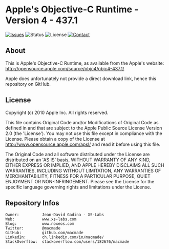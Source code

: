 Apple's Objective-C Runtime - Version 4 - 437.1
===============================================

[![Issues](http://img.shields.io/github/issues/macmade/OBJC4-437.1-Runtime.svg?style=flat)](https://github.com/macmade/OBJC4-437.1-Runtime/issues)
![Status](https://img.shields.io/badge/status-inactive-lightgray.svg?style=flat)
![License](https://img.shields.io/badge/license-apsl-lightgray.svg?style=flat)
[![Contact](https://img.shields.io/badge/contact-@macmade-blue.svg?style=flat)](https://twitter.com/macmade)

About
-----

This is Apple's Objective-C Runtime, as available from the Apple's website:
http://opensource.apple.com/source/objc4/objc4-437.1/

Apple does unfortunately not provide a direct download link, hence this repository on GitHub.

License
-------

Copyright (c) 2010 Apple Inc. All rights reserved.

This file contains Original Code and/or Modifications of Original Code as defined in and that are subject to the Apple Public Source License Version 2.0 (the 'License'). You may not use this file except in compliance with the License. Please obtain a copy of the License at http://www.opensource.apple.com/apsl/ and read it before using this file.

The Original Code and all software distributed under the License are distributed on an 'AS IS' basis, WITHOUT WARRANTY OF ANY KIND, EITHER EXPRESS OR IMPLIED, AND APPLE HEREBY DISCLAIMS ALL SUCH WARRANTIES, INCLUDING WITHOUT LIMITATION, ANY WARRANTIES OF MERCHANTABILITY, FITNESS FOR A PARTICULAR PURPOSE, QUIET ENJOYMENT OR NON-INFRINGEMENT.
Please see the License for the specific language governing rights and limitations under the License.

Repository Infos
----------------

    Owner:			Jean-David Gadina - XS-Labs
    Web:			www.xs-labs.com
    Blog:			www.noxeos.com
    Twitter:		@macmade
    GitHub:			github.com/macmade
    LinkedIn:		ch.linkedin.com/in/macmade/
    StackOverflow:	stackoverflow.com/users/182676/macmade
